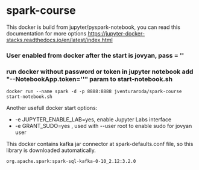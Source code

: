 # spark-course

This docker is build from jupyter/pyspark-notebook, you can read this documentation for more options
https://jupyter-docker-stacks.readthedocs.io/en/latest/index.html

### User enabled from docker after the start is jovyan, pass = ''

### run docker without password or token in jupyter notebook add "--NotebookApp.token=''" param to start-notebook.sh
```
docker run --name spark -d -p 8888:8888 jventuraroda/spark-course start-notebook.sh
```

Another usefull docker start options:
* -e JUPYTER_ENABLE_LAB=yes, enable Jupyter Labs interface
* -e GRANT_SUDO=yes , used with --user root to enable sudo for jovyan user

This docker contains kafka jar connector at spark-defaults.conf file, so this library is downloaded automatically.  

`org.apache.spark:spark-sql-kafka-0-10_2.12:3.2.0`
